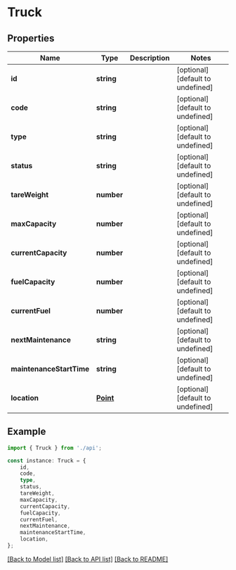 # Truck


## Properties

Name | Type | Description | Notes
------------ | ------------- | ------------- | -------------
**id** | **string** |  | [optional] [default to undefined]
**code** | **string** |  | [optional] [default to undefined]
**type** | **string** |  | [optional] [default to undefined]
**status** | **string** |  | [optional] [default to undefined]
**tareWeight** | **number** |  | [optional] [default to undefined]
**maxCapacity** | **number** |  | [optional] [default to undefined]
**currentCapacity** | **number** |  | [optional] [default to undefined]
**fuelCapacity** | **number** |  | [optional] [default to undefined]
**currentFuel** | **number** |  | [optional] [default to undefined]
**nextMaintenance** | **string** |  | [optional] [default to undefined]
**maintenanceStartTime** | **string** |  | [optional] [default to undefined]
**location** | [**Point**](Point.md) |  | [optional] [default to undefined]

## Example

```typescript
import { Truck } from './api';

const instance: Truck = {
    id,
    code,
    type,
    status,
    tareWeight,
    maxCapacity,
    currentCapacity,
    fuelCapacity,
    currentFuel,
    nextMaintenance,
    maintenanceStartTime,
    location,
};
```

[[Back to Model list]](../README.md#documentation-for-models) [[Back to API list]](../README.md#documentation-for-api-endpoints) [[Back to README]](../README.md)
